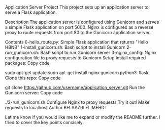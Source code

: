 Application Server Project
This project sets up an application server to serve a Flask application.

Description
The application server is configured using Gunicorn and serves a simple Flask application on port 5000. Nginx is configured as a reverse proxy to route requests from port 80 to the Gunicorn application server.

Contents
0-hello_route.py: Simple Flask application that returns "Hello HBNB"
1-install_gunicorn.sh: Bash script to install Gunicorn
2-run_gunicorn.sh: Bash script to run Gunicorn server
3-nginx_config: Nginx configuration file to proxy requests to Gunicorn
Setup
Install required packages:
Copy code

sudo apt-get update
sudo apt-get install nginx gunicorn python3-flask
Clone this repo:
Copy code

git clone https://github.com/username/application_server.git
Run the Gunicorn server:
Copy code

./2-run_gunicorn.sh
Configure Nginx to proxy requests
Try it out! Make requests to localhost
Author
BELAAZRI EL MEHDI

Let me know if you would like me to expand or modify the README further. I tried to cover the key points concisely.

